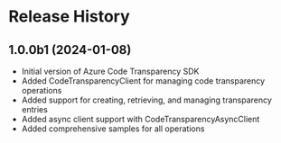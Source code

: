 # Release History

## 1.0.0b1 (2024-01-08)

- Initial version of Azure Code Transparency SDK
- Added CodeTransparencyClient for managing code transparency operations
- Added support for creating, retrieving, and managing transparency entries
- Added async client support with CodeTransparencyAsyncClient
- Added comprehensive samples for all operations
